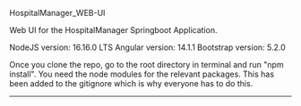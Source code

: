 
HospitalManager_WEB-UI

Web UI for the HospitalManager Springboot Application.

NodeJS version: 16.16.0 LTS Angular version: 14.1.1 Bootstrap version: 5.2.0

Once you clone the repo, go to the root directory in terminal and run "npm install". You need the node modules for the relevant packages. 
This has been added to the gitignore which is why everyone has to do this.
__________________________________________________________________________________________________________________________________________
